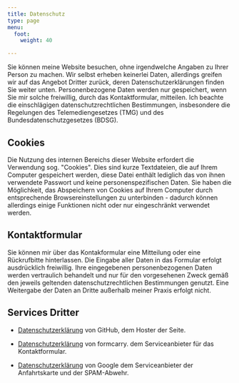 ```yaml
---
title: Datenschutz
type: page
menu:
  foot:
    weight: 40

---
```

Sie können meine Website besuchen, ohne irgendwelche Angaben zu Ihrer Person zu machen. Wir selbst erheben keinerlei Daten, allerdings greifen wir auf das Angebot Dritter zurück, deren Datenschutzerklärungen finden Sie weiter unten. Personenbezogene Daten werden nur gespeichert, wenn Sie mir solche freiwillig, durch das Kontaktformular, mitteilen. Ich beachte die einschlägigen datenschutzrechtlichen Bestimmungen, insbesondere die Regelungen des Telemediengesetzes (TMG) und des Bundesdatenschutzgesetzes (BDSG).

## Cookies

Die Nutzung des internen Bereichs dieser Website erfordert die Verwendung sog. "Cookies". Dies sind kurze Textdateien, die auf Ihrem Computer gespeichert werden, diese Datei enthält lediglich das von ihnen verwendete Passwort und keine personenspezifischen Daten. Sie haben die Möglichkeit, das Abspeichern von Cookies auf Ihrem Computer durch entsprechende Browsereinstellungen zu unterbinden - dadurch können allerdings einige Funktionen nicht oder nur eingeschränkt verwendet werden.

## Kontaktformular

Sie können mir über das Kontakformular eine Mitteilung oder eine Rückrufbitte hinterlassen. Die Eingabe aller Daten in das Formular erfolgt ausdrücklich freiwillig. Ihre eingegebenen personenbezogenen Daten werden vertraulich behandelt und nur für den vorgesehenen Zweck gemäß den jeweils geltenden datenschutzrechtlichen Bestimmungen genutzt. Eine Weitergabe der Daten an Dritte außerhalb meiner Praxis erfolgt nicht.

## Services Dritter

* [Datenschutzerklärung](https://help.github.com/articles/github-privacy-statement/) von GitHub, dem Hoster der Seite.

* [Datenschutzerklärung](https://formcarry.com/privacy) von formcarry. dem Serviceanbieter für das Kontaktformular.

* [Datenschutzerklärung](https://www.google.com/intl/de/policies/privacy/) von Google dem Serviceanbieter der Anfahrtskarte und der SPAM-Abwehr.
